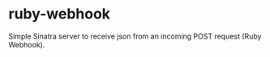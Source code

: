 ruby-webhook
============

Simple Sinatra server to receive json from an incoming POST request (Ruby Webhook).
